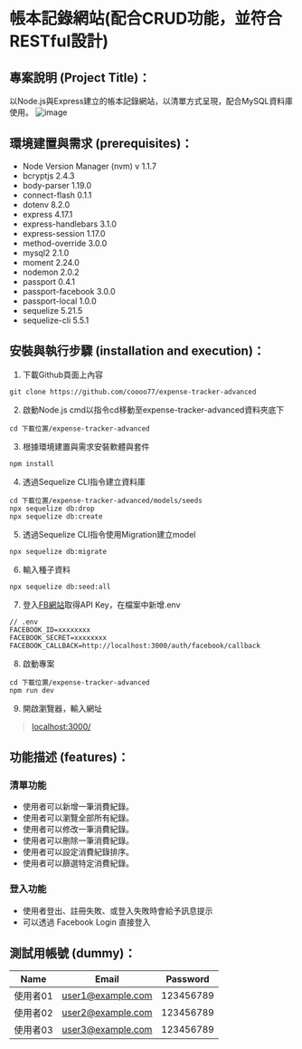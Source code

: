 # 帳本記錄網站(配合CRUD功能，並符合RESTful設計)

## 專案說明 (Project Title)：
以Node.js與Express建立的帳本記錄網站，以清單方式呈現，配合MySQL資料庫使用。
![image](https://i.imgur.com/2tb1FOG.png)

## 環境建置與需求 (prerequisites)：
* Node Version Manager (nvm) v 1.1.7
* bcryptjs 2.4.3
* body-parser 1.19.0
* connect-flash 0.1.1
* dotenv 8.2.0
* express 4.17.1
* express-handlebars 3.1.0
* express-session 1.17.0
* method-override 3.0.0
* mysql2 2.1.0
* moment 2.24.0
* nodemon 2.0.2
* passport 0.4.1
* passport-facebook 3.0.0
* passport-local 1.0.0
* sequelize 5.21.5
* sequelize-cli 5.5.1

## 安裝與執行步驟 (installation and execution)：
1. 下載Github頁面上內容
```console
git clone https://github.com/coooo77/expense-tracker-advanced
```
2. 啟動Node.js cmd以指令cd移動至expense-tracker-advanced資料夾底下
```console
cd 下載位置/expense-tracker-advanced
```
3. 根據環境建置與需求安裝軟體與套件
```console
npm install
```
4. 透過Sequelize CLI指令建立資料庫
```console
cd 下載位置/expense-tracker-advanced/models/seeds
npx sequelize db:drop
npx sequelize db:create
```
5. 透過Sequelize CLI指令使用Migration建立model
```console
npx sequelize db:migrate
```
6. 輸入種子資料
```console
npx sequelize db:seed:all
```
7. 登入[FB網站](https://developers.facebook.com/)取得API Key，在檔案中新增.env
```console
// .env
FACEBOOK_ID=xxxxxxxx
FACEBOOK_SECRET=xxxxxxxx
FACEBOOK_CALLBACK=http://localhost:3000/auth/facebook/callback
```
8. 啟動專案
```console
cd 下載位置/expense-tracker-advanced
npm run dev
```
9. 開啟瀏覽器，輸入網址
> [localhost:3000/](https://localhost:3000/)



## 功能描述 (features)：
### 清單功能
* 使用者可以新增一筆消費紀錄。
* 使用者可以瀏覽全部所有紀錄。
* 使用者可以修改一筆消費紀錄。
* 使用者可以刪除一筆消費紀錄。
* 使用者可以設定消費紀錄排序。
* 使用者可以篩選特定消費紀錄。

### 登入功能
* 使用者登出、註冊失敗、或登入失敗時會給予訊息提示
* 可以透過 Facebook Login 直接登入


## 測試用帳號 (dummy)：
|Name      |Email               |Password       |
|:--------:|:------------------:|:-------------:|
|使用者01   |user1@example.com   |123456789       |
|使用者02   |user2@example.com   |123456789       |
|使用者03   |user3@example.com   |123456789       |